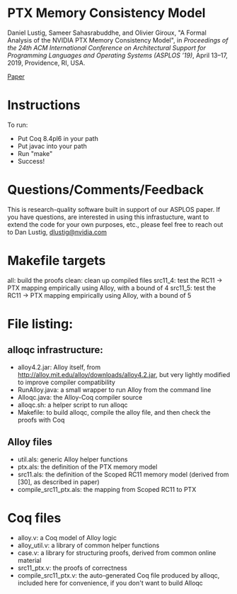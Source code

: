 # PTX Memory Consistency Model

Daniel Lustig, Sameer Sahasrabuddhe, and Olivier Giroux, "A Formal Analysis of the NVIDIA PTX Memory Consistency Model", in _Proceedings of the 24th ACM International Conference on Architectural Support for Programming Languages and Operating Systems (ASPLOS ’19)_, April 13–17, 2019, Providence, RI, USA.

[Paper](PTXMemoryModelASPLOS2019.pdf)


# Instructions

To run:
- Put Coq 8.4pl6 in your path
- Put javac into your path
- Run "make"
- Success!


# Questions/Comments/Feedback

This is research-quality software built in support of our ASPLOS paper.
If you have questions, are interested in using this infrastucture, want to extend the code for your own purposes, etc., please feel free to reach out to Dan Lustig, dlustig@nvidia.com


# Makefile targets

all: build the proofs
clean: clean up compiled files
src11_4: test the RC11 -> PTX mapping empirically using Alloy, with a bound of 4
src11_5: test the RC11 -> PTX mapping empirically using Alloy, with a bound of 5


# File listing:

## alloqc infrastructure:

* alloy4.2.jar: Alloy itself, from http://alloy.mit.edu/alloy/downloads/alloy4.2.jar, but very lightly modified to improve compiler compatibility
* RunAlloy.java: a small wrapper to run Alloy from the command line
* Alloqc.java: the Alloy-Coq compiler source
* alloqc.sh: a helper script to run alloqc
* Makefile: to build alloqc, compile the alloy file, and then check the proofs with Coq

## Alloy files

* util.als: generic Alloy helper functions
* ptx.als: the definition of the PTX memory model
* src11.als: the definition of the Scoped RC11 memory model (derived from [30], as described in paper)
* compile_src11_ptx.als: the mapping from Scoped RC11 to PTX

# Coq files

* alloy.v: a Coq model of Alloy logic
* alloy_util.v: a library of common helper functions
* case.v: a library for structuring proofs, derived from common online material
* src11_ptx.v: the proofs of correctness
* compile_src11_ptx.v: the auto-generated Coq file produced by alloqc, included here for convenience, if you don't want to build Alloqc
